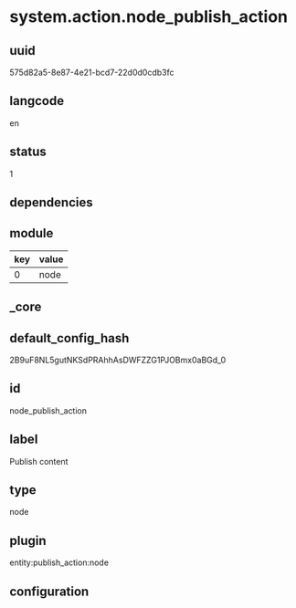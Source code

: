 # system.action.node_publish_action

## uuid
575d82a5-8e87-4e21-bcd7-22d0d0cdb3fc

## langcode
en

## status
1

## dependencies

## module
|key|value|
|-|-|
|0|node|


## _core

## default_config_hash
2B9uF8NL5gutNKSdPRAhhAsDWFZZG1PJOBmx0aBGd_0

## id
node_publish_action

## label
Publish content

## type
node

## plugin
entity:publish_action:node

## configuration

